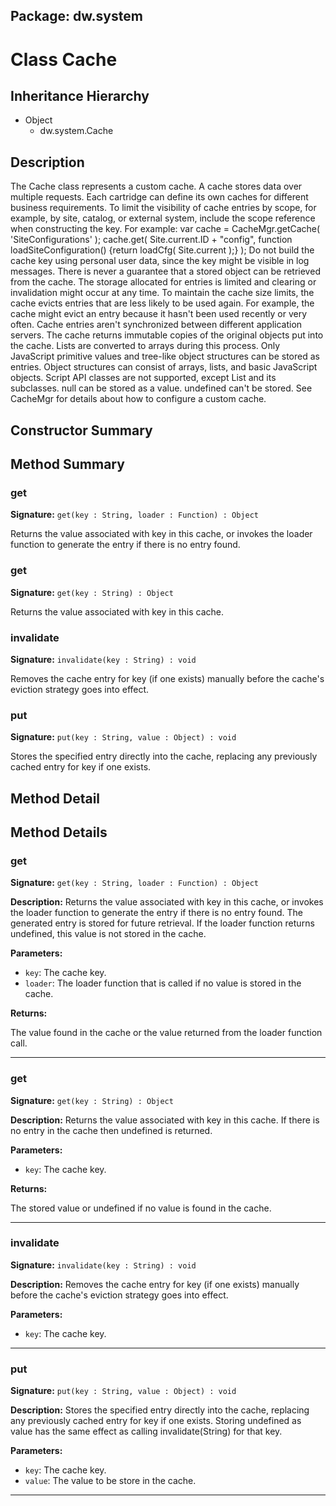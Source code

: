 ## Package: dw.system

# Class Cache

## Inheritance Hierarchy

- Object
  - dw.system.Cache

## Description

The Cache class represents a custom cache. A cache stores data over multiple requests. Each cartridge can define its own caches for different business requirements. To limit the visibility of cache entries by scope, for example, by site, catalog, or external system, include the scope reference when constructing the key. For example: var cache = CacheMgr.getCache( 'SiteConfigurations' ); cache.get( Site.current.ID + "config", function loadSiteConfiguration() {return loadCfg( Site.current );} ); Do not build the cache key using personal user data, since the key might be visible in log messages. There is never a guarantee that a stored object can be retrieved from the cache. The storage allocated for entries is limited and clearing or invalidation might occur at any time. To maintain the cache size limits, the cache evicts entries that are less likely to be used again. For example, the cache might evict an entry because it hasn't been used recently or very often. Cache entries aren't synchronized between different application servers. The cache returns immutable copies of the original objects put into the cache. Lists are converted to arrays during this process. Only JavaScript primitive values and tree-like object structures can be stored as entries. Object structures can consist of arrays, lists, and basic JavaScript objects. Script API classes are not supported, except List and its subclasses. null can be stored as a value. undefined can't be stored. See CacheMgr for details about how to configure a custom cache.

## Constructor Summary

## Method Summary

### get

**Signature:** `get(key : String, loader : Function) : Object`

Returns the value associated with key in this cache, or invokes the loader function to generate the entry if there is no entry found.

### get

**Signature:** `get(key : String) : Object`

Returns the value associated with key in this cache.

### invalidate

**Signature:** `invalidate(key : String) : void`

Removes the cache entry for key (if one exists) manually before the cache's eviction strategy goes into effect.

### put

**Signature:** `put(key : String, value : Object) : void`

Stores the specified entry directly into the cache, replacing any previously cached entry for key if one exists.

## Method Detail

## Method Details

### get

**Signature:** `get(key : String, loader : Function) : Object`

**Description:** Returns the value associated with key in this cache, or invokes the loader function to generate the entry if there is no entry found. The generated entry is stored for future retrieval. If the loader function returns undefined, this value is not stored in the cache.

**Parameters:**

- `key`: The cache key.
- `loader`: The loader function that is called if no value is stored in the cache.

**Returns:**

The value found in the cache or the value returned from the loader function call.

---

### get

**Signature:** `get(key : String) : Object`

**Description:** Returns the value associated with key in this cache. If there is no entry in the cache then undefined is returned.

**Parameters:**

- `key`: The cache key.

**Returns:**

The stored value or undefined if no value is found in the cache.

---

### invalidate

**Signature:** `invalidate(key : String) : void`

**Description:** Removes the cache entry for key (if one exists) manually before the cache's eviction strategy goes into effect.

**Parameters:**

- `key`: The cache key.

---

### put

**Signature:** `put(key : String, value : Object) : void`

**Description:** Stores the specified entry directly into the cache, replacing any previously cached entry for key if one exists. Storing undefined as value has the same effect as calling invalidate(String) for that key.

**Parameters:**

- `key`: The cache key.
- `value`: The value to be store in the cache.

---